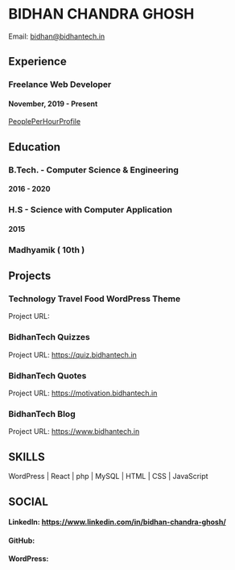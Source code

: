 # BIDHAN CHANDRA GHOSH
Email: bidhan@bidhantech.in


## Experience

### Freelance Web Developer
#### November, 2019 - Present
[PeoplePerHourProfile](https://pph.me/bidhantech)

## Education

### B.Tech. - Computer Science & Engineering
#### 2016 - 2020

### H.S - Science with Computer Application
#### 2015

### Madhyamik ( 10th )


## Projects

### Technology Travel Food WordPress Theme
Project URL:

### BidhanTech Quizzes
Project URL: https://quiz.bidhantech.in

### BidhanTech Quotes
Project URL: https://motivation.bidhantech.in

### BidhanTech Blog
Project URL: https://www.bidhantech.in

## SKILLS
WordPress | React | php | MySQL | HTML | CSS | JavaScript

## SOCIAL

#### LinkedIn: https://www.linkedin.com/in/bidhan-chandra-ghosh/
#### GitHub:
#### WordPress:
<!--
**bidhantech/bidhantech** is a ✨ _special_ ✨ repository because its `README.md` (this file) appears on your GitHub profile.

Here are some ideas to get you started:

- 🔭 I’m currently working on ...
- 🌱 I’m currently learning ...
- 👯 I’m looking to collaborate on ...
- 🤔 I’m looking for help with ...
- 💬 Ask me about ...
- 📫 How to reach me: ...
- 😄 Pronouns: ...
- ⚡ Fun fact: ...
-->
